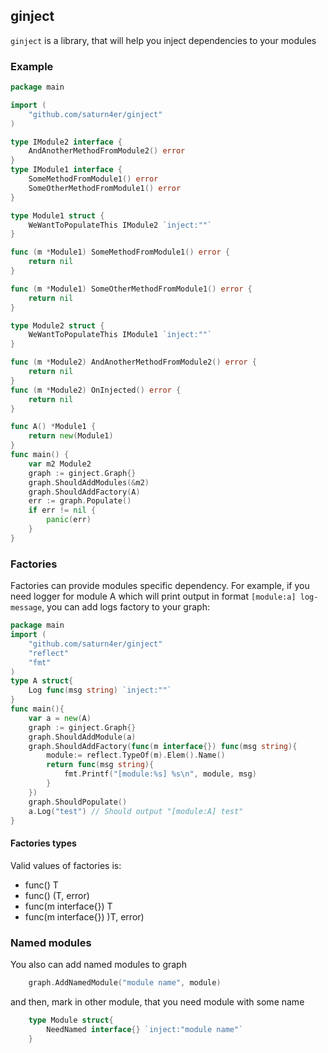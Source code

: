 ## ginject

`ginject` is a library, that will help you inject dependencies to your modules


### Example

```go
package main

import (
	"github.com/saturn4er/ginject"
)

type IModule2 interface {
	AndAnotherMethodFromModule2() error
}
type IModule1 interface {
	SomeMethodFromModule1() error
	SomeOtherMethodFromModule1() error
}

type Module1 struct {
	WeWantToPopulateThis IModule2 `inject:""`
}

func (m *Module1) SomeMethodFromModule1() error {
	return nil
}

func (m *Module1) SomeOtherMethodFromModule1() error {
	return nil
}

type Module2 struct {
	WeWantToPopulateThis IModule1 `inject:""`
}

func (m *Module2) AndAnotherMethodFromModule2() error {
	return nil
}
func (m *Module2) OnInjected() error {
	return nil
}

func A() *Module1 {
	return new(Module1)
}
func main() {
	var m2 Module2
	graph := ginject.Graph{}
	graph.ShouldAddModules(&m2)
	graph.ShouldAddFactory(A)
	err := graph.Populate()
	if err != nil {
		panic(err)
	}
}

```

### Factories

Factories can provide modules specific dependency. For example, if you need logger for module A which will print output in format `[module:a] log-message`, you can add logs factory to your graph:

```go
package main
import (
	"github.com/saturn4er/ginject"
	"reflect"
	"fmt"
)
type A struct{
	Log func(msg string) `inject:""`
}
func main(){
	var a = new(A)
	graph := ginject.Graph{}
	graph.ShouldAddModule(a)
	graph.ShouldAddFactory(func(m interface{}) func(msg string){
		module:= reflect.TypeOf(m).Elem().Name()
		return func(msg string){
			fmt.Printf("[module:%s] %s\n", module, msg)
		}
	})
	graph.ShouldPopulate()
	a.Log("test") // Should output "[module:A] test"
}
```
#### Factories types

Valid values of factories is:
- func() T
- func() (T, error)
- func(m interface{}) T
- func(m interface{}) )T, error)


### Named modules
You also can add named modules to graph
```go
    graph.AddNamedModule("module name", module)
```

and then, mark in other module, that you need module with some name

```go
    type Module struct{
    	NeedNamed interface{} `inject:"module name"`
    }
```
